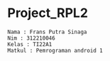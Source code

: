 # Project_RPL2
```
Nama : Frans Putra Sinaga
Nim : 312210046
Kelas : TI22A1
Matkul : Pemrograman android 1
```

